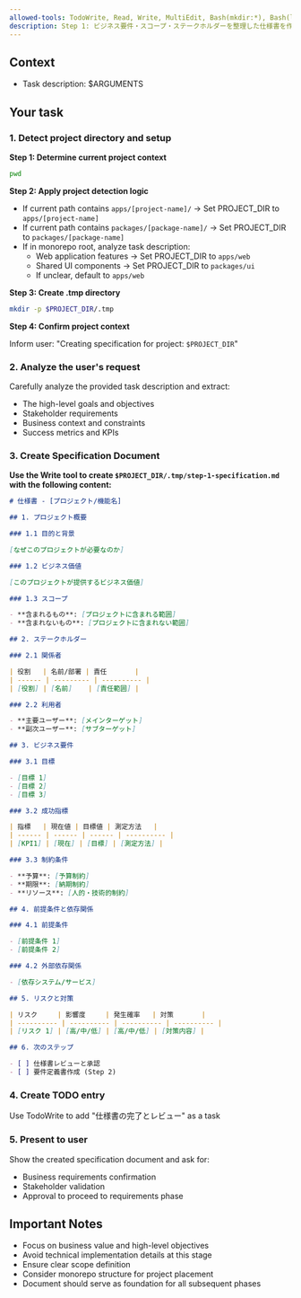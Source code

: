 ```yaml
---
allowed-tools: TodoWrite, Read, Write, MultiEdit, Bash(mkdir:*), Bash(ls:*), Bash(find:*)
description: Step 1: ビジネス要件・スコープ・ステークホルダーを整理した仕様書を作成
---
```


## Context

- Task description: $ARGUMENTS

## Your task

### 1. Detect project directory and setup

**Step 1: Determine current project context**

```bash
pwd
```

**Step 2: Apply project detection logic**

- If current path contains `apps/[project-name]/` → Set PROJECT_DIR to `apps/[project-name]`
- If current path contains `packages/[package-name]/` → Set PROJECT_DIR to `packages/[package-name]`
- If in monorepo root, analyze task description:
  - Web application features → Set PROJECT_DIR to `apps/web`
  - Shared UI components → Set PROJECT_DIR to `packages/ui`
  - If unclear, default to `apps/web`

**Step 3: Create .tmp directory**

```bash
mkdir -p $PROJECT_DIR/.tmp
```

**Step 4: Confirm project context**

Inform user: "Creating specification for project: `$PROJECT_DIR`"

### 2. Analyze the user's request

Carefully analyze the provided task description and extract:

- The high-level goals and objectives
- Stakeholder requirements
- Business context and constraints
- Success metrics and KPIs

### 3. Create Specification Document

**Use the Write tool to create `$PROJECT_DIR/.tmp/step-1-specification.md` with the following content:**

```markdown
# 仕様書 - [プロジェクト/機能名]

## 1. プロジェクト概要

### 1.1 目的と背景

[なぜこのプロジェクトが必要なのか]

### 1.2 ビジネス価値

[このプロジェクトが提供するビジネス価値]

### 1.3 スコープ

- **含まれるもの**: [プロジェクトに含まれる範囲]
- **含まれないもの**: [プロジェクトに含まれない範囲]

## 2. ステークホルダー

### 2.1 関係者

| 役割   | 名前/部署 | 責任       |
| ------ | --------- | ---------- |
| [役割] | [名前]    | [責任範囲] |

### 2.2 利用者

- **主要ユーザー**: [メインターゲット]
- **副次ユーザー**: [サブターゲット]

## 3. ビジネス要件

### 3.1 目標

- [目標 1]
- [目標 2]
- [目標 3]

### 3.2 成功指標

| 指標   | 現在値 | 目標値 | 測定方法   |
| ------ | ------ | ------ | ---------- |
| [KPI1] | [現在] | [目標] | [測定方法] |

### 3.3 制約条件

- **予算**: [予算制約]
- **期限**: [納期制約]
- **リソース**: [人的・技術的制約]

## 4. 前提条件と依存関係

### 4.1 前提条件

- [前提条件 1]
- [前提条件 2]

### 4.2 外部依存関係

- [依存システム/サービス]

## 5. リスクと対策

| リスク     | 影響度     | 発生確率   | 対策       |
| ---------- | ---------- | ---------- | ---------- |
| [リスク 1] | [高/中/低] | [高/中/低] | [対策内容] |

## 6. 次のステップ

- [ ] 仕様書レビューと承認
- [ ] 要件定義書作成 (Step 2)
```

### 4. Create TODO entry

Use TodoWrite to add "仕様書の完了とレビュー" as a task

### 5. Present to user

Show the created specification document and ask for:

- Business requirements confirmation
- Stakeholder validation
- Approval to proceed to requirements phase

## Important Notes

- Focus on business value and high-level objectives
- Avoid technical implementation details at this stage
- Ensure clear scope definition
- Consider monorepo structure for project placement
- Document should serve as foundation for all subsequent phases
